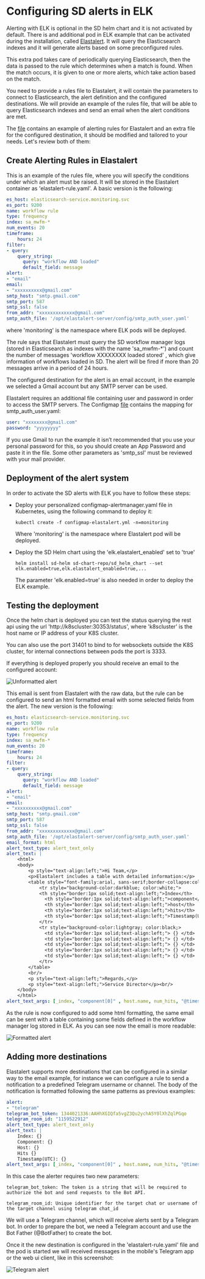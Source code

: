 # Configuring SD alerts in ELK
Alerting with ELK is optional in the SD helm chart and it is not activated by default. There is and additional pod in ELK example that can be activated during the installation, called [Elastalert](https://github.com/Yelp/elastalert). It will query the Elasticsearch indexes and it will generate alerts based on some preconfigured rules.

This extra pod takes care of periodically querying Elasticsearch, then the data is passed to the rule which determines when a match is found. When the match occurs, it is given to one or more alerts, which take action based on the match.

You need to provide a rules file to Elastalert, it will contain the parameters to connect to Elasticsearch, the alert definition and the configured destinations. We will provide an example of the rules file,  that will be able to query Elasticsearch indexes and send an email when the alert conditions are met.

The [file](./configmap-elastlalert.yaml) contains an example of alerting rules for Elastalert and an extra file for the configured destination, it should be modified and tailored to your needs. Let's review both of them:


## Create Alerting Rules in Elastalert
This is an example of the rules file, where you will specify the conditions under which an alert must be raised. It will be stored in the Elastalert container as 'elastalert-rule.yaml'.
A basic version is the following:

```yaml
es_host: elasticsearch-service.monitoring.svc
es_port: 9200
name: workflow rule
type: frequency
index: sa_mwfm-*
num_events: 20
timeframe:
    hours: 24
filter:
- query:
    query_string:
      query: "workflow AND loaded"
      default_field: message
alert:
- "email"
email:
- "xxxxxxxxxx@gmail.com"
smtp_host: "smtp.gmail.com"
smtp_port: 587
smtp_ssl: false
from_addr: "xxxxxxxxxxxxx@gmail.com"
smtp_auth_file: '/opt/elastalert-server/config/smtp_auth_user.yaml'
```

where 'monitoring' is the namespace where ELK pods will be deployed.

The rule says that Elastalert must query the SD workflow manager logs (stored in Elasticsearch as indexes with the name 'sa_mwfm-*') and count the number of messages 'workflow XXXXXXXX loaded stored' , which give information of workflows loaded in SD. The alert will be fired if more than 20 messages arrive in a period of 24 hours.

The configured destination for the alert is an email account, in the example we selected a Gmail account but any SMTP server can be used.

Elastalert requires an additional file containing user and password in order to access the SMTP servers. The Configmap [file](./configmap-elastalert.yaml) contains the mapping for smtp_auth_user.yaml:

```yaml
user: "xxxxxxxx@gmail.com"
password: "yyyyyyyy"
```

If you use Gmail to run the example it isn’t recommended that you use your personal password for this, so you should create an App Password and paste it in the file. Some other parameters as 'smtp_ssl' must be reviewed with your mail provider.


## Deployment of the alert system
In order to activate the SD alerts with ELK you have to follow these steps:

- Deploy your personalized configmap-alertmanager.yaml file in Kubernetes, using the following command to deploy it:

      kubectl create -f configmap-elastalert.yml -n=monitoring

  Where 'monitoring' is the namespace where Elastalert pod will be deployed.


- Deploy the SD Helm chart using the 'elk.elastalert_enabled' set to 'true'

      helm install sd-helm sd-chart-repo/sd_helm_chart --set elk.enabled=true,elk.elastalert_enabled=true,...

  The parameter 'elk.enabled=true' is also needed in order to deploy the ELK example.


## Testing the deployment
Once the helm chart is deployed you can test the status querying the rest api using the url 'http://k8scluster:30353/status', where 'k8scluster' is the host name or IP address of your K8S cluster.

You can also use the port 31401 to bind to for websockets outside the K8S cluster, for internal  connections between pods the port is 3333.

If everything is deployed properly you should receive an email to the configured account:

![Unformatted alert](./images/unformatted.png)

This email is sent from Elastalert with the raw data, but the rule can be configured to send an html formatted email with some selected fields from the alert. The new version is the following:

```yaml
es_host: elasticsearch-service.monitoring.svc
es_port: 9200
name: workflow rule
type: frequency
index: sa_mwfm-*
num_events: 20
timeframe:
    hours: 24
filter:
- query:
    query_string:
      query: "workflow AND loaded"
      default_field: message
alert:
- "email"
email:
- "xxxxxxxxxx@gmail.com"
smtp_host: "smtp.gmail.com"
smtp_port: 587
smtp_ssl: false
from_addr: "xxxxxxxxxxxxx@gmail.com"
smtp_auth_file: '/opt/elastalert-server/config/smtp_auth_user.yaml'
email_format: html
alert_text_type: alert_text_only
alert_text: |
    <html>
    <body>
        <p style="text-align:left;">Hi Team,</p>
        <p>Elastalert includes a table with detailed information:</p>
        <table style="font-family:arial, sans-serif;border-collapse:collapse;;width:80%">
            <tr style="background-color:darkblue; color:white;">
            <th style="border:1px solid;text-align:left;">Index</th>
              <th style="border:1px solid;text-align:left;">component</th>
              <th style="border:1px solid;text-align:left;">host</th>
              <th style="border:1px solid;text-align:left;">hits</th>
              <th style="border:1px solid;text-align:left;">Timestamp(UTC)</th>
            </tr>
            <tr style="background-color:lightgray; color:black;>
              <td style="border:1px solid;text-align:left;"> {} </td>
              <td style="border:1px solid;text-align:left;"> {} </td>
              <td style="border:1px solid;text-align:left;"> {} </td>
              <td style="border:1px solid;text-align:left;"> {} </td>
              <td style="border:1px solid;text-align:left;"> {} </td>
            </tr>
        </table>
        <br/>
        <p style="text-align:left;">Regards,</p>
        <p style="text-align:left;">Service Director</p><br/>
    </body>
    </html>
alert_text_args: [_index, "component[0]" , host.name, num_hits, "@timestamp"]
```

As the rule is now configured to add some html formatting, the same email can be sent with a table containing some fields defined in the workflow manager log stored in ELK. As you can see now the email is more readable:

![Formatted alert](./images/formatted.png)


## Adding more destinations
Elastalert supports more destinations that can be configured in a similar way to the email example, for instance we can configure a rule to send a notification to a predefined Telegram username or channel. The body of the notification is formatted following the same patterns as previous examples:

```yaml
alert:
- "telegram"
telegram_bot_token: 1344021336:AAHhXGIQfa5vgZ3Qu2ychA5Y0lXhZqlPGqo
telegram_room_id: "1159522912"
alert_text_type: alert_text_only
alert_text: |
    Index: {}
    Component: {}
    Host: {}
    Hits {}
    Timestamp(UTC): {}
alert_text_args: [_index, "component[0]" , host.name, num_hits, "@timestamp"]
```

In this case the alerter requires two new parameters:

    telegram_bot_token: The token is a string that will be required to authorize the bot and send requests to the Bot API.

    telegram_room_id: Unique identifier for the target chat or username of the target channel using telegram chat_id

We will use a Telegram channel, which will receive alerts sent by a Telegram bot. In order to prepare the bot, we need a Telegram account and use the Bot Father (@BotFather) to create the bot.

Once it the new destination is configured in the 'elastalert-rule.yaml' file and the pod is started we will received messages in the mobile's Telegram app or the web ui client, like in this screenshot:

![Telegram alert](./images/telegram.png)
